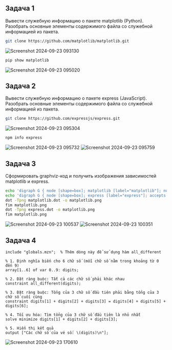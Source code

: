 ## Задача 1
Вывести служебную информацию о пакете matplotlib (Python). Разобрать основные элементы содержимого файла со служебной информацией из пакета.

```bash
git clone https://github.com/matplotlib/matplotlib.git
```
![Screenshot 2024-09-23 093130](https://github.com/user-attachments/assets/c04ede33-b5af-4d25-b026-8aa13a913e2b)

```bash
pip show matplotlib
```
![Screenshot 2024-09-23 095020](https://github.com/user-attachments/assets/2cbb1802-ed15-4fd8-b62a-0efb9f818e86)

## Задача 2
Вывести служебную информацию о пакете express (JavaScript). Разобрать основные элементы содержимого файла со служебной информацией из пакета.

```bash
git clone https://github.com/expressjs/express.git
```
![Screenshot 2024-09-23 095304](https://github.com/user-attachments/assets/d143b7d3-353b-4e59-94f8-f835a322abef)

```bash
npm info express
```
![Screenshot 2024-09-23 095732](https://github.com/user-attachments/assets/12882f79-fe27-4174-bcc0-9ac77b670c7f)
![Screenshot 2024-09-23 095759](https://github.com/user-attachments/assets/f4d91e24-75ca-4a3f-88d0-fb35648bfab3)

## Задача 3
Сформировать graphviz-код и получить изображения зависимостей matplotlib и express.

```bash
echo 'digraph G { node [shape=box]; matplotlib [label="matplotlib"]; numpy [label="numpy"]; pillow [label="pillow"]; cycler [label="cycler"]; matplotlib -> numpy; matplotlib -> pillow; matplotlib -> cycler; }' > matplotlib.dot
echo 'digraph G { node [shape=box]; express [label="express"]; accepts [label="accepts"]; array_flatten [label="array-flatten"]; content_type [label="content-type"]; express -> accepts; express -> array_flatten; express -> content_type; }' > express.dot
dot -Tpng matplotlib.dot -o matplotlib.png
fim matplotlib.png
dot -Tpng express.dot -o matplotlib.png
fim matplotlib.png

```
![Screenshot 2024-09-23 100537](https://github.com/user-attachments/assets/c95bb8b3-6694-459a-8eef-500eb25c6ea7)
![Screenshot 2024-09-23 100351](https://github.com/user-attachments/assets/4ee3545b-5667-42cd-8cce-0481cd96e831)

## Задача 4


```mzn
include "globals.mzn";  % Thêm dòng này để sử dụng hàm all_different

% 1. Định nghĩa biến cho 6 chữ số (mỗi chữ số nằm trong khoảng từ 0 đến 9)
array[1..6] of var 0..9: digits;

% 2. Đặt ràng buộc: Tất cả các chữ số phải khác nhau
constraint all_different(digits);

% 3. Đặt ràng buộc: Tổng của 3 chữ số đầu tiên phải bằng tổng của 3 chữ số cuối cùng
constraint digits[1] + digits[2] + digits[3] = digits[4] + digits[5] + digits[6];

% 4. Tối ưu hóa: Tìm tổng của 3 chữ số đầu tiên là nhỏ nhất
solve minimize digits[1] + digits[2] + digits[3];

% 5. Hiển thị kết quả
output ["Các chữ số của vé số: \(digits)\n"];

```
![Screenshot 2024-09-23 170610](https://github.com/user-attachments/assets/8d637db8-d660-4bfa-845d-e7868be27161)
